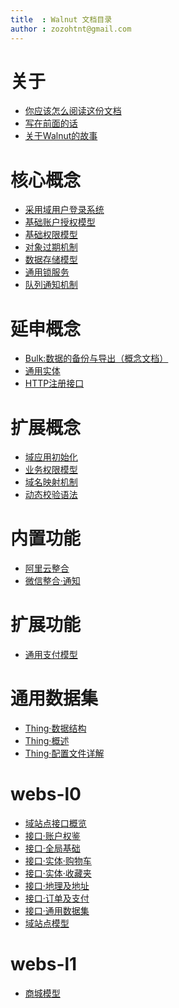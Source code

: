 ```yaml
---
title  : Walnut 文档目录
author : zozohtnt@gmail.com
---
```


# 关于

- [你应该怎么阅读这份文档][a0-guide]
- [写在前面的话][a0-intro]
- [关于Walnut的故事][a0-story]

# 核心概念

- [采用域用户登录系统][c0-abd]
- [基础账户授权模型][c0-bam]
- [基础权限模型][c0-pvg]
- [对象过期机制][c0-expi]
- [数据存储模型][c0-tab]
- [通用锁服务][c0-lock]
- [队列通知机制][c0-noti]

# 延申概念

- [Bulk:数据的备份与导出（概念文档）][c1-buk]
- [通用实体][c1-gde]
- [HTTP注册接口][c1-api]

# 扩展概念

- [域应用初始化][c2-init]
- [业务权限模型][c2-pvg]
- [域名映射机制][c2-dmn]
- [动态校验语法][c2-sxm]

# 内置功能

- [阿里云整合][f0-aliyun]
- [微信整合·通知][f0-wxnti]

# 扩展功能

- [通用支付模型][f1-pay]

# 通用数据集

- [Thing·数据结构][th0-data]
- [Thing·概述][th0-ovw]
- [Thing·配置文件详解][th0-thjs]

# webs-l0

- [域站点接口概览][w0-api]
- [接口·账户权鉴][w0-api-auth]
- [接口·全局基础][w0-api-base]
- [接口·实体·购物车][w0-api-en-buy]
- [接口·实体·收藏夹][w0-api-en-fav]
- [接口·地理及地址][w0-api-lbs]
- [接口·订单及支付][w0-api-pay]
- [接口·通用数据集][w0-api-thing]
- [域站点模型][w0-site]

# webs-l1

- [商城模型][w1-shop]


[a0-guide]: about/guide.md
[a0-intro]: about/introduction.md
[a0-story]: about/story.md
[c0-abd]: core-l0/c0-auth-by-domain.md
[c0-bam]: core-l0/c0-baice-auth-model.md
[c0-pvg]: core-l0/c0-basic-privilege-model.md
[c0-expi]: core-l0/c0-expi-objs.md
[c0-tab]: core-l0/c0-io-tree-and-bucket.md
[c0-lock]: core-l0/c0-lock-service.md
[c0-noti]: core-l0/c0-notification.md
[c1-buk]: core-l1/c1-bulk-backup-restore.md
[c1-gde]: core-l1/c1-general-data-entity.md
[c1-api]: core-l1/c1-regapi.md
[c2-init]: core-l2/c2-app-init.md
[c2-pvg]: core-l2/c2-biz-privilege-model.md
[c2-dmn]: core-l2/c2-domain-host-mapping.md
[c2-sxm]: core-l2/c2-syntax-match.md
[f0-aliyun]: func-l0/f0-aliyun.md
[f0-wxnti]: func-l0/f0-weixin-notify.md
[f1-pay]: func-l1/f1-payment.md
[th0-data]: thing-l0/th0-data.md
[th0-ovw]: thing-l0/th0-overview.md
[th0-thjs]: thing-l0/th0-thing-json.md
[w0-api]: webs-l0/w0-api.md
[w0-api-auth]: webs-l0/w0-api-auth.md
[w0-api-base]: webs-l0/w0-api-base.md
[w0-api-en-buy]: webs-l0/w0-api-entity-buy.md
[w0-api-en-fav]: webs-l0/w0-api-entity-favor.md
[w0-api-lbs]: webs-l0/w0-api-lbs.md
[w0-api-pay]: webs-l0/w0-api-pay.md
[w0-api-thing]: webs-l0/w0-api-thing.md
[w0-site]: webs-l0/w0-site.md
[w1-shop]: webs-l1/w1-shop.md
